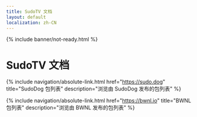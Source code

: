 ```yaml
---
title: SudoTV 文档
layout: default
localization: zh-CN
---
```


{% include banner/not-ready.html %}

# SudoTV 文档

{% include navigation/absolute-link.html
    href="https://sudo.dog"
    title="SudoDog 包列表"
    description="浏览由 SudoDog 发布的包列表"
%}

{% include navigation/absolute-link.html
    href="https://bwnl.io"
    title="BWNL 包列表"
    description="浏览由 BWNL 发布的包列表"
%}